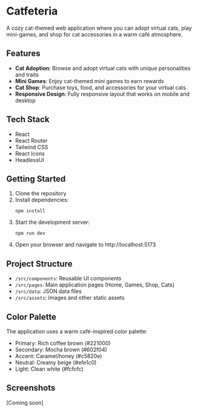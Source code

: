 # Catfeteria

A cozy cat-themed web application where you can adopt virtual cats, play mini-games, and shop for cat accessories in a warm café atmosphere.

## Features

- **Cat Adoption**: Browse and adopt virtual cats with unique personalities and traits
- **Mini Games**: Enjoy cat-themed mini games to earn rewards
- **Cat Shop**: Purchase toys, food, and accessories for your virtual cats
- **Responsive Design**: Fully responsive layout that works on mobile and desktop

## Tech Stack

- React
- React Router
- Tailwind CSS
- React Icons
- HeadlessUI

## Getting Started

1. Clone the repository
2. Install dependencies:
   ```
   npm install
   ```
3. Start the development server:
   ```
   npm run dev
   ```
4. Open your browser and navigate to http://localhost:5173

## Project Structure

- `/src/components`: Reusable UI components
- `/src/pages`: Main application pages (Home, Games, Shop, Cats)
- `/src/data`: JSON data files
- `/src/assets`: Images and other static assets

## Color Palette

The application uses a warm café-inspired color palette:

- Primary: Rich coffee brown (#221000)
- Secondary: Mocha brown (#602f04)
- Accent: Caramel/honey (#c5820e)
- Neutral: Creamy beige (#efe1c0)
- Light: Clean white (#fcfcfc)

## Screenshots

[Coming soon]
